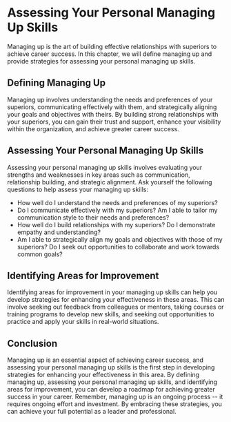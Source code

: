 # Assessing Your Personal Managing Up Skills

Managing up is the art of building effective relationships with superiors to achieve career success. In this chapter, we will define managing up and provide strategies for assessing your personal managing up skills.

Defining Managing Up
--------------------

Managing up involves understanding the needs and preferences of your superiors, communicating effectively with them, and strategically aligning your goals and objectives with theirs. By building strong relationships with your superiors, you can gain their trust and support, enhance your visibility within the organization, and achieve greater career success.

Assessing Your Personal Managing Up Skills
------------------------------------------

Assessing your personal managing up skills involves evaluating your strengths and weaknesses in key areas such as communication, relationship building, and strategic alignment. Ask yourself the following questions to help assess your managing up skills:

* How well do I understand the needs and preferences of my superiors?
* Do I communicate effectively with my superiors? Am I able to tailor my communication style to their needs and preferences?
* How well do I build relationships with my superiors? Do I demonstrate empathy and understanding?
* Am I able to strategically align my goals and objectives with those of my superiors? Do I seek out opportunities to collaborate and work towards common goals?

Identifying Areas for Improvement
---------------------------------

Identifying areas for improvement in your managing up skills can help you develop strategies for enhancing your effectiveness in these areas. This can involve seeking out feedback from colleagues or mentors, taking courses or training programs to develop new skills, and seeking out opportunities to practice and apply your skills in real-world situations.

Conclusion
----------

Managing up is an essential aspect of achieving career success, and assessing your personal managing up skills is the first step in developing strategies for enhancing your effectiveness in this area. By defining managing up, assessing your personal managing up skills, and identifying areas for improvement, you can develop a roadmap for achieving greater success in your career. Remember, managing up is an ongoing process -- it requires ongoing effort and investment. By embracing these strategies, you can achieve your full potential as a leader and professional.
